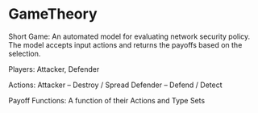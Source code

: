 # GameTheory
Short Game: An automated model for evaluating network security policy. The model accepts input actions and returns the payoffs based on the selection.

Players:
Attacker, Defender

Actions:
Attacker – Destroy / Spread
Defender – Defend / Detect 

Payoff Functions:
A function of their Actions and Type Sets

